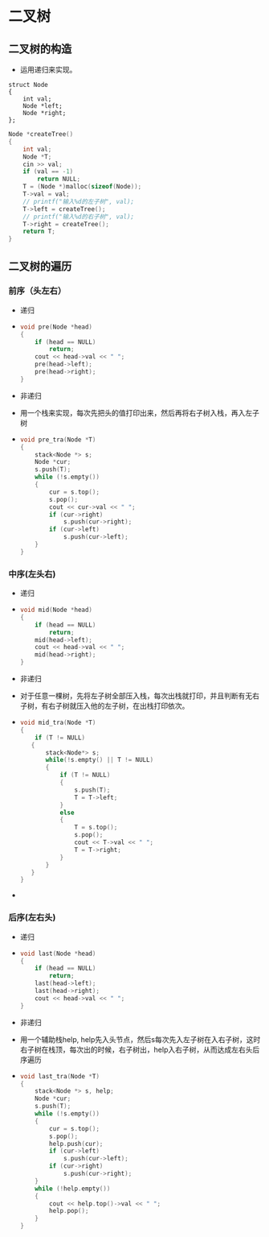# 二叉树

## 二叉树的构造

- 运用递归来实现。

````c+
struct Node
{
    int val;
    Node *left;
    Node *right;
};
````

```c++
Node *createTree()
{
    int val;
    Node *T;
    cin >> val;
    if (val == -1)
        return NULL;
    T = (Node *)malloc(sizeof(Node));
    T->val = val;
    // printf("输入%d的左子树", val);
    T->left = createTree();
    // printf("输入%d的右子树", val);
    T->right = createTree();
    return T;
}
```

## 二叉树的遍历

### 前序（头左右）

- 递归

- ````c++
  void pre(Node *head)
  {
      if (head == NULL)
          return;
      cout << head->val << " ";
      pre(head->left);
      pre(head->right);
  }
  ````

- 非递归

- 用一个栈来实现，每次先把头的值打印出来，然后再将右子树入栈，再入左子树

- ````c++
  void pre_tra(Node *T)
  {
      stack<Node *> s;
      Node *cur;
      s.push(T);
      while (!s.empty())
      {
          cur = s.top();
          s.pop();
          cout << cur->val << " ";
          if (cur->right)
              s.push(cur->right);
          if (cur->left)
              s.push(cur->left);
      }
  }
  ````

### 中序(左头右)

- 递归

- ````c++
  void mid(Node *head)
  {
      if (head == NULL)
          return;
      mid(head->left);
      cout << head->val << " ";
      mid(head->right);
  }
  ````

- 非递归

- 对于任意一棵树，先将左子树全部压入栈，每次出栈就打印，并且判断有无右子树，有右子树就压入他的左子树，在出栈打印依次。

- ```c++
  void mid_tra(Node *T)
  {
      if (T != NULL)
     {
         stack<Node*> s;
         while(!s.empty() || T != NULL)
         {
             if (T != NULL)
             {
                 s.push(T);
                 T = T->left;
             }
             else
             {
                 T = s.top();
                 s.pop();
                 cout << T->val << " ";
                 T = T->right;
             }
         }
     }
  }
  ```

- 

### 后序(左右头)

- 递归

- ```c++
  void last(Node *head)
  {
      if (head == NULL)
          return;
      last(head->left);
      last(head->right);
      cout << head->val << " ";
  }
  ```

- 非递归

- 用一个辅助栈help, help先入头节点，然后s每次先入左子树在入右子树，这时右子树在栈顶，每次出的时候，右子树出，help入右子树，从而达成左右头后序遍历

- ````c++
  void last_tra(Node *T)
  {
      stack<Node *> s, help;
      Node *cur;
      s.push(T);
      while (!s.empty())
      {
          cur = s.top();
          s.pop();
          help.push(cur);
          if (cur->left)
              s.push(cur->left);
          if (cur->right)
              s.push(cur->right); 
      }
      while (!help.empty())
      {
          cout << help.top()->val << " ";
          help.pop();
      }
  }
  ````





